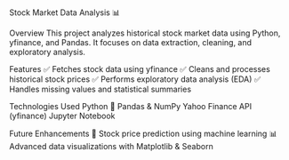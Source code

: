 Stock Market Data Analysis 📊 

Overview
This project analyzes historical stock market data using Python, yfinance, and Pandas. It focuses on data extraction, cleaning, and exploratory analysis.

Features
✅ Fetches stock data using yfinance
✅ Cleans and processes historical stock prices
✅ Performs exploratory data analysis (EDA)
✅ Handles missing values and statistical summaries

Technologies Used
Python 🐍
Pandas & NumPy
Yahoo Finance API (yfinance)
Jupyter Notebook

Future Enhancements
🚀 Stock price prediction using machine learning
📊 Advanced data visualizations with Matplotlib & Seaborn
